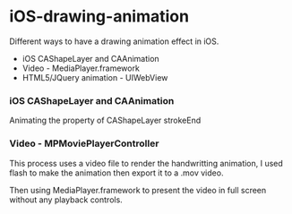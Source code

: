 iOS-drawing-animation
=====================

Different ways to have a drawing animation effect in iOS.


- iOS CAShapeLayer and CAAnimation
- Video - MediaPlayer.framework
- HTML5/JQuery animation - UIWebView


### iOS CAShapeLayer and CAAnimation

Animating the property of CAShapeLayer strokeEnd 

### Video - MPMoviePlayerController

This process uses a video file to render the handwritting animation, I used flash to make the animation
then export it to a .mov video.

Then using MediaPlayer.framework to present the video in full screen without any playback controls.
